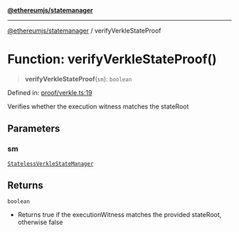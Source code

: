 [**@ethereumjs/statemanager**](../README.md)

***

[@ethereumjs/statemanager](../README.md) / verifyVerkleStateProof

# Function: verifyVerkleStateProof()

> **verifyVerkleStateProof**(`sm`): `boolean`

Defined in: [proof/verkle.ts:19](https://github.com/ethereumjs/ethereumjs-monorepo/blob/master/packages/statemanager/src/proof/verkle.ts#L19)

Verifies whether the execution witness matches the stateRoot

## Parameters

### sm

[`StatelessVerkleStateManager`](../classes/StatelessVerkleStateManager.md)

## Returns

`boolean`

- Returns true if the executionWitness matches the provided stateRoot, otherwise false

